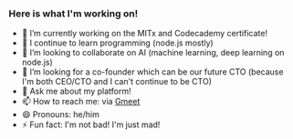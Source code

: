### Here is what I'm working on!

- 🔭 I’m currently working on the MITx and Codecademy certificate!
- 🌱 I continue to learn programming (node.js mostly)
- 👯 I’m looking to collaborate on AI (machine learning, deep learning on node.js)
- 🤔 I’m looking for a co-founder which can be our future CTO (because I'm both CEO/CTO and I can't continue to be CTO)
- 💬 Ask me about my platform!
- 📫 How to reach me: via [Gmeet](https://meet.google.com/zen-jggt-gxt)
- 😄 Pronouns: he/him
- ⚡ Fun fact: I'm not bad! I'm just mad!
